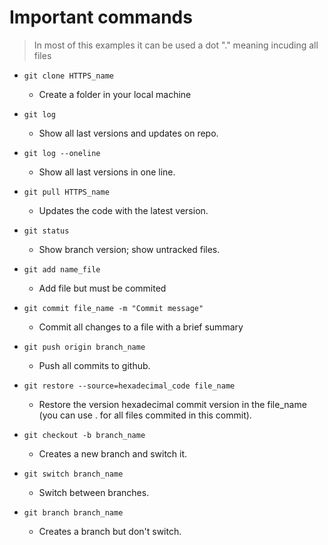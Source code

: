# Important commands 

>In most of this examples it can be used a dot
> "." meaning incuding all files

+ `git clone HTTPS_name`

    + Create a folder in your local machine

+ `git log`

    + Show all last versions and updates on repo.

+ `git log --oneline`

    + Show all last versions in one line.    

+ `git pull HTTPS_name`

    + Updates the code with the latest version.

+ `git status`

    + Show branch version; show untracked files.

+ `git add name_file`

    + Add file but must be commited

+ `git commit file_name -m "Commit message"`

    + Commit all changes to a file with a brief summary

+ `git push origin branch_name`

    + Push all commits to github.

+ `git restore --source=hexadecimal_code file_name`

    + Restore the version hexadecimal commit version in the file_name (you can use . for all files commited in this commit).

+ `git checkout -b branch_name`

    + Creates a new branch and switch it.

+ `git switch branch_name`

    + Switch between branches. 

+ `git branch branch_name`

    + Creates a branch but don't switch.